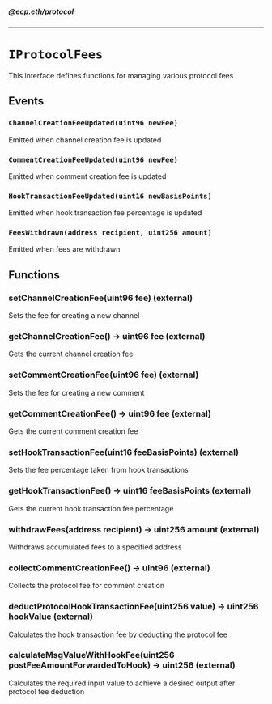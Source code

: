 ##### @ecp.eth/protocol

----

# `IProtocolFees`

This interface defines functions for managing various protocol fees







## Events

### `ChannelCreationFeeUpdated(uint96 newFee)`

Emitted when channel creation fee is updated




### `CommentCreationFeeUpdated(uint96 newFee)`

Emitted when comment creation fee is updated




### `HookTransactionFeeUpdated(uint16 newBasisPoints)`

Emitted when hook transaction fee percentage is updated




### `FeesWithdrawn(address recipient, uint256 amount)`

Emitted when fees are withdrawn





## Functions

### setChannelCreationFee(uint96 fee) (external)

Sets the fee for creating a new channel




### getChannelCreationFee() → uint96 fee (external)

Gets the current channel creation fee




### setCommentCreationFee(uint96 fee) (external)

Sets the fee for creating a new comment




### getCommentCreationFee() → uint96 fee (external)

Gets the current comment creation fee




### setHookTransactionFee(uint16 feeBasisPoints) (external)

Sets the fee percentage taken from hook transactions




### getHookTransactionFee() → uint16 feeBasisPoints (external)

Gets the current hook transaction fee percentage




### withdrawFees(address recipient) → uint256 amount (external)

Withdraws accumulated fees to a specified address




### collectCommentCreationFee() → uint96 (external)

Collects the protocol fee for comment creation




### deductProtocolHookTransactionFee(uint256 value) → uint256 hookValue (external)

Calculates the hook transaction fee by deducting the protocol fee




### calculateMsgValueWithHookFee(uint256 postFeeAmountForwardedToHook) → uint256 (external)

Calculates the required input value to achieve a desired output after protocol fee deduction






